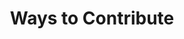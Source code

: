 ---
layout: sidebar
permalink: /get-involved/ways-to-contribute
lang: en
class: get-involved
sidebar: get-involved

title: Ways to Contribute

---